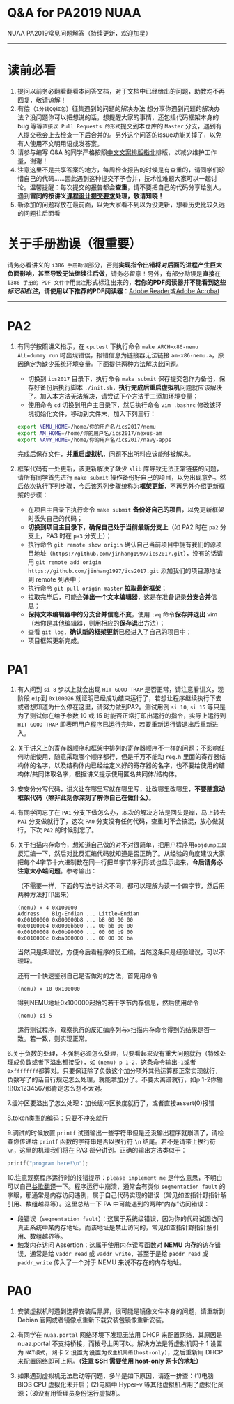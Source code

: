 # Q&A for PA2019 NUAA

NUAA PA2019常见问题解答（持续更新，欢迎加星）

------

# 读前必看

1. 提问以前务必翻看翻看本问答文档，对于文档中已经给出的问题，助教均不再回复，敬请谅解！
2. 有偿（`1分钱QQ红包`）征集遇到的问题的解决办法
   想分享你遇到问题的解决办法？没问题你可以把想说的话，想提醒大家的事情，还包括代码框架本身的 bug 等等`直接以 Pull Requests 的形式`提交到本仓库的 `Master` 分支，遇到有人提交我会上去检查一下后合并的。另外这个问答的issue功能关掉了，以免有人使用不文明用语或发答案。
3. 请参与编写 Q&A 的同学严格按照[中文文案排版指北](https://github.com/sparanoid/chinese-copywriting-guidelines)排版，以减少维护工作量，谢谢！
4. 注意这里不是共享答案的地方，每周检查报告的时候是有查重的，请同学们珍惜自己的代码……因此遇到这种提交不予合并，技术性难题大家可以一起讨论。温馨提醒：每次提交的报告都会**查重**，请不要把自己的代码分享给别人，遇到**雷同的按讲义[课程设计提交要求](https://www.jinhangdev.cn/ics/text/others/submit-requirement.html#关于学术诚信)处理，敬请知晓！**
5. 新添加的问题将放在最前面，以免大家看不到以为没更新，想看历史比较久远的问题往后面看


# 关于手册勘误（很重要）

请务必看讲义的 `i386 手册勘误`部分，否则**实现指令出错将对后面的进程产生巨大负面影响，甚至导致无法继续往后做**，请务必留意！另外，有部分勘误是**直接**在 `i386 手册的 PDF 文件中`用`批注`形式标注出来的，**若你的PDF阅读器并不能看到这些*标记和批注*，请使用以下推荐的PDF阅读器**：[Adobe Reader](https://adobe-reader.en.softonic.com/)或[Adobe Acrobat](https://get.adobe.com/cn/reader/otherversions/)

---

# PA2

1. 有同学按照讲义指示，在 `cputest` 下执行命令 `make ARCH=x86-nemu ALL=dummy run` 时出现错误，报错信息为链接器无法链接 `am-x86-nemu.a`，原因确定为缺少系统环境变量。下面提供两种方法解决此问题。
   * 切换到 `ics2017` 目录下，执行命令 `make submit` 保存提交包作为备份，保存好备份后执行脚本 `./init.sh`，**执行完成后重启虚拟机**问题就应该解决了。加入本方法无法解决，请尝试下个方法手工添加环境变量；
   * 使用命令 `cd` 切换到用户主目录下，然后执行命令 `vim .bashrc` 修改该环境初始化文件，移动到文件末，加入下列三行：
   ```bash
   export NEMU_HOME=/home/你的用户名/ics2017/nemu
   export AM_HOME=/home/你的用户名/ics2017/nexus-am
   export NAVY_HOME=/home/你的用户名/ics2017/navy-apps
   ```
   完成后保存文件，**并重启虚拟机**，问题不出所料应该能够被解决。
   
2. 框架代码有一处更新，该更新解决了缺少 `klib` 库导致无法正常链接的问题，请所有同学首先进行 `make submit` 操作备份好自己的项目，以免出现意外。然后依次执行下列步骤，今后该系列步骤统称为**框架更新**，不再另外介绍更新框架的步骤：
   * 在项目主目录下执行命令 `make submit` **备份好自己的项目**，以免更新框架时丢失自己的代码；
   * **切换到项目主目录下，确保自己处于当前最新分支上**（如 PA2 时在 `pa2` 分支上，PA3 时在 `pa3` 分支上）；
   * 执行命令 `git remote show origin` 确认自己当前项目中拥有我们的源项目地址（`https://github.com/jinhang1997/ics2017.git`），没有的话请用 `git remote add origin https://github.com/jinhang1997/ics2017.git` 添加我们的项目源地址到 remote 列表中；
   * 执行命令 `git pull origin master` **拉取最新框架**；
   * 拉取完毕后，可能会**弹出一个文本编辑器**，这是在准备记录**分支合并**信息；
   * **保持文本编辑器中的分支合并信息不变**，使用 `:wq` 命令**保存并退出** vim（若你是其他编辑器，则用相应的**保存退出**方法）；
   * 查看 `git log`，**确认新的框架更新**已经进入了自己的项目中；
   * 项目框架更新完成。

# PA1

1. 有人问到 `si 8` 步以上就会出现 `HIT GOOD TRAP` 是否正常，请注意看讲义，现阶段 `eip`到 `0x100026` 就证明已经成功结束运行了，若想让程序继续执行下去或者想知道为什么停在这里，请努力做到PA2。测试用例 `si 10`, `si 15` 等只是为了测试你在给予参数 10 或 15 时能否正常打印出运行的指令，实际上运行到 `HIT GOOD TRAP` 即表明用户程序已运行完毕，若要重新运行请退出后重新进入。

2. 关于讲义上的寄存器顺序和框架中排列的寄存器顺序不一样的问题：不影响任何功能使用，随意采取哪个顺序都行，但是千万不能动 `reg.h` 里面的寄存器结构体的名字，以及结构体内已经给定义好的寄存器的名字，也不要给使用的结构体/共同体取名字，根据讲义提示使用匿名共同体/结构体。

3. 安安分分写代码，讲义让在哪里写就在哪里写，让改哪里改哪里，**不要随意动框架代码（除非此刻你深刻了解你自己在做什么）**。

4. 有同学问忘了在 `PA1` 分支下做怎么办，本次的解决方法是回头是岸，马上转去 `PA1` 分支做就行了，这次 `PA0` 分支没有任何代码，查重时不会搞混，放心做就行，下次 `PA2` 的时候别忘了。

5. 关于扫描内存命令，想知道自己做的对不对很简单，把用户程序用`objdump工具`反汇编一下，然后对比反汇编代码就知道是否正确了。从经验的角度建议大家把每个4字节十六进制数在同一行把单字节序列形式也显示出来，**今后请务必注意大小端问题**。参考输出：

   （不需要一样，下面的写法与讲义不同，都可以理解为读一个四字节，然后用两种方法打印出来）

   ```
   (nemu) x 4 0x100000
   Address    Big-Endian ... Little-Endian
   0x00100000 0x000000b8 ... b8 00 00 00
   0x00100004 0x0000bb00 ... 00 bb 00 00
   0x00100008 0x00b90000 ... 00 00 b9 00
   0x0010000c 0xba000000 ... 00 00 00 ba
   ```

   当然只是条建议，方便今后看程序的反汇编，当然这条只是经验建议，可以不理睬。

   还有一个快速鉴别自己是否做对的方法，首先用命令

   ```
   (nemu) x 10 0x100000
   ```

   得到NEMU地址0x100000起始的若干字节内存信息，然后使用命令

   ```
   (nemu) si 5
   ```

   运行测试程序，观察执行的反汇编序列与`x`扫描内存命令得到的结果是否一致。若一致，则实现正常。

6.关于负数的处理，不强制必须怎么处理，只要看起来没有重大问题就行（特殊处理成负数或者下溢出都接受），如 `(nemu) p 1-2`，这条命令输出`-1`或者`0xffffffff`都算对。只要保证除了负数这个加分项外其他运算都正常实现就行，负数写了的话自行规定怎么处理，就能拿加分了。不要太离谱就行，如p 1-2你输出0x1234567那肯定怎么想不太对。

7.缓冲区要溢出了怎么处理：加长缓冲区长度就行了，或者直接assert(0)报错

8.token类型的编码：只要不冲突就行

9.调试的时候放置 `printf` 试图输出一些字符串但是还没输出程序就崩溃了，请检查你传递给 `printf` 函数的字符串是否以换行符 `\n` 结尾。若不是请带上换行符 `\n`，这里的机理我们将在 PA3 部分讲到。正确的输出方法类似于：
```c
printf("program here!\n");
```

10.注意观察程序运行时的报错提示：`please implement me` 是什么意思，不明白可以自己[谷歌翻译](https://translate.google.cn/)一下。程序运行中崩溃，通常会有类似 `segmentation fault` 的字眼，那通常是内存访问违例，属于自己代码实现的错误（常见如空指针野指针解引用、数组越界等）。这里总结一下 PA 中可能遇到的两种“内存”访问错误：
* 段错误（`segmentation fault`）：这属于系统级错误，因为你的代码试图访问真正系统中某内存地址，而该地址是禁止访问的，常见如空指针野指针解引用、数组越界等。
* 触发内存访问 Assertion：这属于使用内存读写函数对 **NEMU 内存**的访存错误，通常是给 `vaddr_read` 或 `vaddr_write`，甚至于是给 `paddr_read` 或 `paddr_write` 传入了一个对于 NEMU 来说不存在的内存地址。


# PA0

1. 安装虚拟机时遇到选择安装后黑屏，很可能是镜像文件本身的问题，请重新到 Debian 官网或者镜像点重新下载安装包镜像重新安装。

2. 有同学在 `nuaa.portal` 网络环境下发现无法用 DHCP 来配置网络，其原因是 nuaa.portal 不支持桥接，而拨号上网可以。解决方法是将虚拟机网卡 1 设置为 `NAT模式`，网卡 2 设置为设置为`仅主机网络(host-only)`，之后重新用 DHCP 来配置网络即可上网。**（注意 SSH 需要使用 host-only 网卡的地址）**

3. 如果遇到虚拟机无法启动等问题，多半是如下原因，请逐一排查：(1)电脑 BIOS CPU 虚拟化未开启；(2)电脑中 Hyper-v 等其他虚拟机占用了虚拟化资源；(3)没有用管理员身份运行虚拟机。
